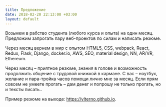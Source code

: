 ```yaml
---
title: Предложение
date: 2018-02-20 22:13:00 +03:00
layout: default
---
```


Возьмем в рабство студента (любого курса и опыта) на один месяц.
Предложим запрогать пару веб-проектов по силам и написать резюме.

Через месяц вернем в мир с опытом HTML5, CSS, webpack, React, Redux, Flask, Django, docker.io, AWS, SEO, material design, NN, AR/VR, Ethereum.

Через месяц – приятное резюме, знания в голове и возможность продолжить общение с трудовой книжкой в кармане. С вас – ноутбук, желание и пара-тройка часов помощи лично мне за месяц. Если прям совсем не умеете прогать – дам денег и попрошу не только прогать, но и тексты писать..

Пример резюме на выходе: https://vlterno.github.io.